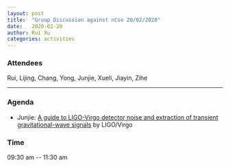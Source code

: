 ```yaml
---
layout: post
title:  "Group Discussion against nCov 20/02/2020"
date:   2020-02-20
author: Rui Xu
categories: activities
---
```



### Attendees

Rui, Lijing, Chang, Yong, Junjie, Xueli, Jiayin, Zihe

---

### Agenda

- Junjie: [A guide to LIGO-Virgo detector noise and extraction of transient gravitational-wave signals](https://arxiv.org/abs/1908.11170) by LIGO/Virgo

### Time

09:30 am -- 11:30 am
